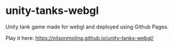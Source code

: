 # unity-tanks-webgl
Unity tank game made for webgl and deployed using Github Pages.

Play it here: https://nilsonmolina.github.io/unity-tanks-webgl/
